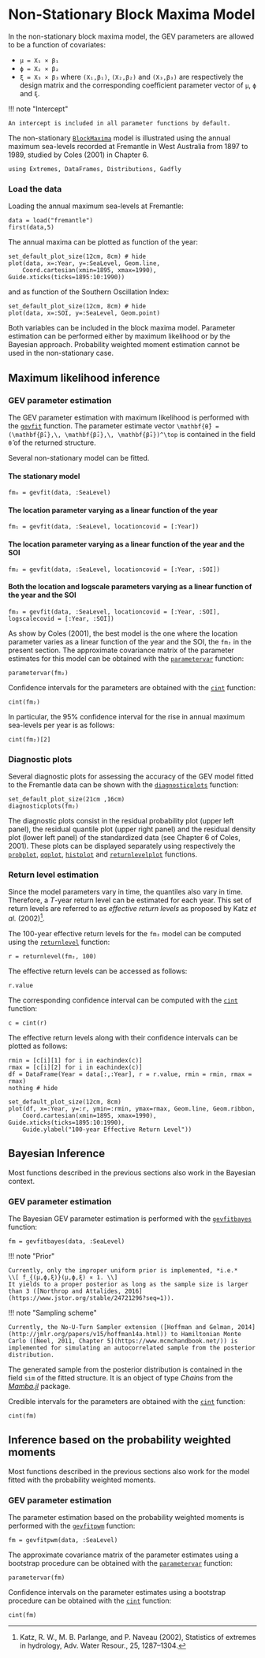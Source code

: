 
# Non-Stationary Block Maxima Model

In the non-stationary block maxima model, the GEV parameters are allowed to be a function of covariates:
- ``μ = X₁ × β₁``
- ``ϕ = X₂ × β₂``
- ``ξ = X₃ × β₃``
where ``(X₁,β₁)``, ``(X₂,β₂)`` and ``(X₃,β₃)`` are respectively the design matrix and the corresponding coefficient parameter vector of ``μ``, ``ϕ`` and ``ξ``.

!!! note "Intercept"

    An intercept is included in all parameter functions by default.

The non-stationary [`BlockMaxima`](@ref) model is illustrated using the annual maximum sea-levels recorded at Fremantle in West Australia from 1897 to 1989, studied by Coles (2001) in Chapter 6.

```@setup fremantle
using Extremes, DataFrames, Distributions, Gadfly
```

### Load the data

Loading the annual maximum sea-levels at Fremantle:
```@example fremantle
data = load("fremantle")
first(data,5)
```

The annual maxima can be plotted as function of the year:
```@example fremantle
set_default_plot_size(12cm, 8cm) # hide
plot(data, x=:Year, y=:SeaLevel, Geom.line,
    Coord.cartesian(xmin=1895, xmax=1990), Guide.xticks(ticks=1895:10:1990))
```
and as function of the Southern Oscillation Index:
```@example fremantle
set_default_plot_size(12cm, 8cm) # hide
plot(data, x=:SOI, y=:SeaLevel, Geom.point)
```

Both variables can be included in the block maxima model. Parameter estimation can be performed either by maximum likelihood or by the Bayesian approach. Probability weighted moment estimation cannot be used in the non-stationary case.

## Maximum likelihood inference

### GEV parameter estimation

The GEV parameter estimation with maximum likelihood is performed with the [`gevfit`](@ref) function. The parameter estimate vector ``\mathbf{θ̂} = (\mathbf{β̂₁},\, \mathbf{β̂₂},\, \mathbf{β̂₃})^\top`` is contained in the field `θ̂` of the returned structure.

Several non-stationary model can be fitted.

#### The stationary model
```@repl fremantle
fm₀ = gevfit(data, :SeaLevel)
```
#### The location parameter varying as a linear function of the year
```@repl fremantle
fm₁ = gevfit(data, :SeaLevel, locationcovid = [:Year])
```
#### The location parameter varying as a linear function of the year and the SOI
```@repl fremantle
fm₂ = gevfit(data, :SeaLevel, locationcovid = [:Year, :SOI])
```
#### Both the location and logscale parameters varying as a linear function of the year and the SOI
```@repl fremantle
fm₃ = gevfit(data, :SeaLevel, locationcovid = [:Year, :SOI], logscalecovid = [:Year, :SOI])
```

As show by Coles (2001), the best model is the one where the location parameter varies as a linear function of the year and the SOI, the `fm₂` in the present section. The approximate covariance matrix of the parameter estimates for this model can be obtained with the [`parametervar`](@ref) function:
```@repl fremantle
parametervar(fm₂)
```

Confidence intervals for the parameters are obtained with the [`cint`](@ref) function:
```@repl fremantle
cint(fm₂)
```

In particular, the 95% confidence interval for the rise in annual maximum sea-levels per year is as follows:
```@repl fremantle
cint(fm₂)[2]
```

### Diagnostic plots

Several diagnostic plots for assessing the accuracy of the GEV model fitted to the Fremantle data can be shown with the [`diagnosticplots`](@ref) function:

```@example fremantle
set_default_plot_size(21cm ,16cm)
diagnosticplots(fm₂)
```

The diagnostic plots consist in the residual probability plot (upper left panel), the residual quantile plot (upper right panel) and the residual density plot (lower left panel) of the standardized data (see Chapter 6 of Coles, 2001). These plots can be displayed separately using respectively the [`probplot`](@ref), [`qqplot`](@ref), [`histplot`](@ref) and [`returnlevelplot`](@ref) functions.


### Return level estimation

Since the model parameters vary in time, the quantiles also vary in time. Therefore, a *T*-year return level can be estimated for each year. This set of return levels are referred to as *effective return levels* as proposed by Katz *et al.* (2002)[^1].

The 100-year effective return levels for the `fm₂` model can be computed using the [`returnlevel`](@ref) function:
```@repl fremantle
r = returnlevel(fm₂, 100)
```

The effective return levels can be accessed as follows:
```@repl fremantle
r.value
```

The corresponding confidence interval can be computed with the [`cint`](@ref) function:
```@repl fremantle
c = cint(r)
```

The effective return levels along with their confidence intervals can be plotted as follows:

```@example fremantle
rmin = [c[i][1] for i in eachindex(c)]
rmax = [c[i][2] for i in eachindex(c)]
df = DataFrame(Year = data[:,:Year], r = r.value, rmin = rmin, rmax = rmax)
nothing # hide
```

```@example fremantle
set_default_plot_size(12cm, 8cm)
plot(df, x=:Year, y=:r, ymin=:rmin, ymax=rmax, Geom.line, Geom.ribbon,
    Coord.cartesian(xmin=1895, xmax=1990), Guide.xticks(ticks=1895:10:1990),
    Guide.ylabel("100-year Effective Return Level"))

```

## Bayesian Inference

Most functions described in the previous sections also work in the Bayesian context.

### GEV parameter estimation

The Bayesian GEV parameter estimation is performed with the [`gevfitbayes`](@ref) function:

```@repl portpirie
fm = gevfitbayes(data, :SeaLevel)
```

!!! note "Prior"

    Currently, only the improper uniform prior is implemented, *i.e.*
    \\[ f_{(μ,ϕ,ξ)}(μ,ϕ,ξ) ∝ 1. \\]
    It yields to a proper posterior as long as the sample size is larger than 3 ([Northrop and Attalides, 2016](https://www.jstor.org/stable/24721296?seq=1)).

!!! note "Sampling scheme"

    Currently, the No-U-Turn Sampler extension ([Hoffman and Gelman, 2014](http://jmlr.org/papers/v15/hoffman14a.html)) to Hamiltonian Monte Carlo ([Neel, 2011, Chapter 5](https://www.mcmchandbook.net/)) is implemented for simulating an autocorrelated sample from the posterior distribution.

The generated sample from the posterior distribution is contained in the field `sim` of the fitted structure. It is an object of type *Chains* from the [*Mamba.jl*](https://mambajl.readthedocs.io/en/latest/index.html) package.

Credible intervals for the parameters are obtained with the [`cint`](@ref) function:
```@repl portpirie
cint(fm)
```


## Inference based on the probability weighted moments

Most functions described in the previous sections also work for the model fitted with the probability weighted moments.

### GEV parameter estimation

The parameter estimation based on the probability weighted moments is performed with the [`gevfitpwm`](@ref) function:

```@repl portpirie
fm = gevfitpwm(data, :SeaLevel)
```

The approximate covariance matrix of the parameter estimates using a bootstrap procedure can be obtained with the [`parametervar`](@ref) function:
```@repl portpirie
parametervar(fm)
```

Confidence intervals on the parameter estimates using a bootstrap procedure can be obtained with the [`cint`](@ref) function:
```@repl portpirie
cint(fm)
```


[^1]: Katz, R. W., M. B. Parlange, and P. Naveau (2002), Statistics of extremes in hydrology, Adv. Water Resour., 25, 1287–1304.
